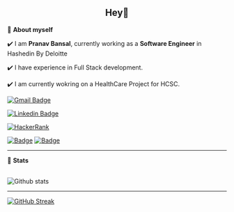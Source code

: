 <h2 align=center>Hey👋 </h2>


🌱 **About myself**<br>

✔️ I am **Pranav Bansal**, currently working as a **Software Engineer** in Hashedin By Deloitte <br>

✔️ I have experience in Full Stack development.<br>

✔️ I am currently wokring on a HealthCare Project for HCSC.
<!--


- 🔭 I’m currently working on ...
- 🌱 I’m currently learning ...
- 👯 I’m looking to collaborate on ...
- 🤔 I’m looking for help with ...
- 💬 Ask me about ...
- 📫 How to reach me: ...
- 😄 Pronouns: ...
- ⚡ Fun fact: ...
-->

[![Gmail Badge](https://img.shields.io/badge/-pranavbansal777@gmail.com-c14438?style=flat-square&logo=Gmail&logoColor=white&link=mailto:pranavbansal777@gmail.com)](mailto:pranavbansal777@gmail.com)

[![Linkedin Badge](https://img.shields.io/badge/-PranavBansal-blue?style=flat-square&logo=Linkedin&logoColor=white&link=https://www.linkedin.com/in/pranav-bansal-746921183/)](https://www.linkedin.com/in/pranav-bansal-746921183/)

[![HackerRank](https://img.shields.io/badge/-Hackerrank-2EC866?style=for-the-badge&logo=HackerRank&logoColor=white)](https://www.hackerrank.com/PranavBansal)

[![Badge](https://cp-logo.vercel.app/leetcode/PranavBansal)](https://leetcode.com/PranavBansal/)
[![Badge](https://cp-logo.vercel.app/atcoder/PranavBansal)](https://atcoder.jp/users/PranavBansal)


---

📶 **Stats**<br><br>

![Github stats](https://github-readme-stats.vercel.app/api?username=pranav230&count_private=true&show_icons=true&layout=default&include_all_commits=true&theme=dark)

---

[![GitHub Streak](https://github-readme-streak-stats.herokuapp.com/?user=pranav230&theme=dark)](https://git.io/streak-stats)

<!-- EXTRA PINS

[![CP](https://github-readme-stats.vercel.app/api/pin/?username=pranav230&repo=CP)](https://github.com/pranav230/CP) 

-->
